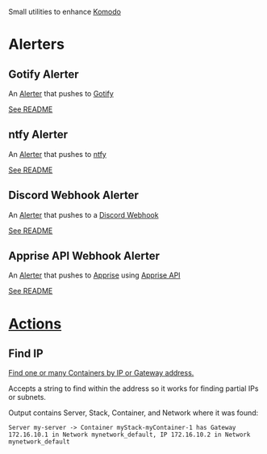 Small utilities to enhance [Komodo](https://komo.do)

# Alerters

## Gotify Alerter

An [Alerter](https://komo.do/docs/resources#alerter) that pushes to [Gotify](https://gotify.net/)

[See README](/notifiers/gotify/README.md)

## ntfy Alerter

An [Alerter](https://komo.do/docs/resources#alerter) that pushes to [ntfy](https://ntfy.sh/)

[See README](/notifiers/ntfy/README.md)

## Discord Webhook Alerter

An [Alerter](https://komo.do/docs/resources#alerter) that pushes to a [Discord Webhook](https://discordjs.guide/popular-topics/webhooks.html#what-is-a-webhook)

[See README](/notifiers/discord/README.md)

## Apprise API Webhook Alerter

An [Alerter](https://komo.do/docs/resources#alerter) that pushes to [Apprise](https://github.com/caronc/apprise) using [Apprise API](https://github.com/caronc/apprise-api)

[See README](/notifiers/apprise/README.md)

# [Actions](https://komo.do/docs/procedures)

## Find IP

[Find one or many Containers by IP or Gateway address.](/actions/find_ip.toml)

Accepts a string to find within the address so it works for finding partial IPs or subnets.

Output contains Server, Stack, Container, and Network where it was found:

```
Server my-server -> Container myStack-myContainer-1 has Gateway 172.16.10.1 in Network mynetwork_default, IP 172.16.10.2 in Network mynetwork_default
```
